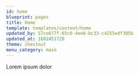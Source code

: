 ```yaml
---
id: home
blueprint: pages
title: Home
template: templates/content/home
updated_by: 57ce677f-65c0-4ee0-bc33-c4255edf305b
updated_at: 1682451720
theme: chestnut
menu_category: main
---
```

Lorem ipsum dolor